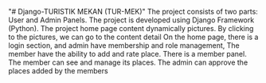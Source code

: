 "# Django-TURISTIK MEKAN (TUR-MEK)" 
The project consists of two parts: User and Admin Panels.
The project is developed using Django Framework (Python).
The project home page content dynamically pictures.
By clicking to the pictures, we can go to the content detail
On the home page, there is a login section, and admin have membership and role management,
The member have the ability to add and rate place.
There is a member panel. The member can see and manage its places.
The admin can approve the places added by the members
